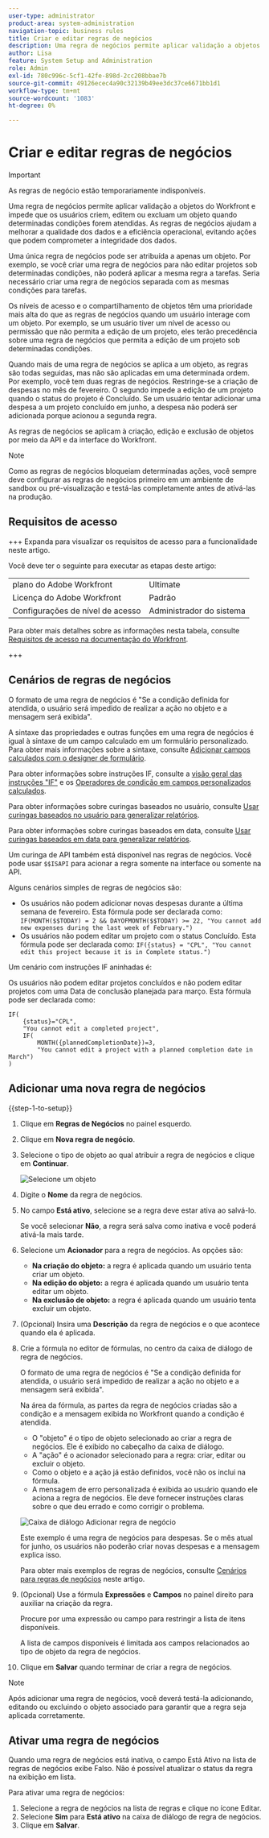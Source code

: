 ```yaml
---
user-type: administrator
product-area: system-administration
navigation-topic: business rules
title: Criar e editar regras de negócios
description: Uma regra de negócios permite aplicar validação a objetos do Workfront e impede que os usuários criem, editem ou excluam um objeto quando determinadas condições forem atendidas. As regras de negócios ajudam a melhorar a qualidade dos dados e a eficiência operacional, evitando ações que podem comprometer a integridade dos dados.
author: Lisa
feature: System Setup and Administration
role: Admin
exl-id: 780c996c-5cf1-42fe-898d-2cc208bbae7b
source-git-commit: 49126ecec4a90c32139b49ee3dc37ce6671bb1d1
workflow-type: tm+mt
source-wordcount: '1083'
ht-degree: 0%

---
```


# Criar e editar regras de negócios

>[!IMPORTANT]
>
>As regras de negócio estão temporariamente indisponíveis.

Uma regra de negócios permite aplicar validação a objetos do Workfront e impede que os usuários criem, editem ou excluam um objeto quando determinadas condições forem atendidas. As regras de negócios ajudam a melhorar a qualidade dos dados e a eficiência operacional, evitando ações que podem comprometer a integridade dos dados.

Uma única regra de negócios pode ser atribuída a apenas um objeto. Por exemplo, se você criar uma regra de negócios para não editar projetos sob determinadas condições, não poderá aplicar a mesma regra a tarefas. Seria necessário criar uma regra de negócios separada com as mesmas condições para tarefas.

Os níveis de acesso e o compartilhamento de objetos têm uma prioridade mais alta do que as regras de negócios quando um usuário interage com um objeto. Por exemplo, se um usuário tiver um nível de acesso ou permissão que não permita a edição de um projeto, eles terão precedência sobre uma regra de negócios que permita a edição de um projeto sob determinadas condições.

Quando mais de uma regra de negócios se aplica a um objeto, as regras são todas seguidas, mas não são aplicadas em uma determinada ordem. Por exemplo, você tem duas regras de negócios. Restringe-se a criação de despesas no mês de fevereiro. O segundo impede a edição de um projeto quando o status do projeto é Concluído. Se um usuário tentar adicionar uma despesa a um projeto concluído em junho, a despesa não poderá ser adicionada porque acionou a segunda regra.

As regras de negócios se aplicam à criação, edição e exclusão de objetos por meio da API e da interface do Workfront.

>[!NOTE]
>
>Como as regras de negócios bloqueiam determinadas ações, você sempre deve configurar as regras de negócios primeiro em um ambiente de sandbox ou pré-visualização e testá-las completamente antes de ativá-las na produção.

## Requisitos de acesso

+++ Expanda para visualizar os requisitos de acesso para a funcionalidade neste artigo.

Você deve ter o seguinte para executar as etapas deste artigo:

<table style="table-layout:auto"> 
 <col> 
 <col> 
 <tbody> 
  <tr> 
   <td>plano do Adobe Workfront</td> 
   <td>Ultimate</td> 
  </tr> 
  <tr> 
   <td>Licença do Adobe Workfront</td> 
   <td>Padrão</td> 
  </tr> 
  <tr> 
   <td>Configurações de nível de acesso</td> 
   <td>Administrador do sistema</td> 
  </tr>  
 </tbody> 
</table>

Para obter mais detalhes sobre as informações nesta tabela, consulte [Requisitos de acesso na documentação do Workfront](/help/quicksilver/administration-and-setup/add-users/access-levels-and-object-permissions/access-level-requirements-in-documentation.md).

+++

## Cenários de regras de negócios

O formato de uma regra de negócios é &quot;Se a condição definida for atendida, o usuário será impedido de realizar a ação no objeto e a mensagem será exibida&quot;.

A sintaxe das propriedades e outras funções em uma regra de negócios é igual à sintaxe de um campo calculado em um formulário personalizado. Para obter mais informações sobre a sintaxe, consulte [Adicionar campos calculados com o designer de formulário](/help/quicksilver/administration-and-setup/customize-workfront/create-manage-custom-forms/form-designer/design-a-form/add-a-calculated-field.md).

Para obter informações sobre instruções IF, consulte a [ visão geral das instruções &quot;IF&quot;](/help/quicksilver/reports-and-dashboards/reports/calc-cstm-data-reports/if-statements-overview.md) e os [Operadores de condição em campos personalizados calculados](/help/quicksilver/reports-and-dashboards/reports/calc-cstm-data-reports/condition-operators-calculated-custom-expressions.md).

Para obter informações sobre curingas baseados no usuário, consulte [Usar curingas baseados no usuário para generalizar relatórios](/help/quicksilver/reports-and-dashboards/reports/reporting-elements/use-user-based-wildcards-generalize-reports.md).

Para obter informações sobre curingas baseados em data, consulte [Usar curingas baseados em data para generalizar relatórios](/help/quicksilver/reports-and-dashboards/reports/reporting-elements/use-date-based-wildcards-generalize-reports.md).

Um curinga de API também está disponível nas regras de negócios. Você pode usar `$$ISAPI` para acionar a regra somente na interface ou somente na API.

Alguns cenários simples de regras de negócios são:

* Os usuários não podem adicionar novas despesas durante a última semana de fevereiro. Esta fórmula pode ser declarada como: `IF(MONTH($$TODAY) = 2 && DAYOFMONTH($$TODAY) >= 22, "You cannot add new expenses during the last week of February.")`
* Os usuários não podem editar um projeto com o status Concluído. Esta fórmula pode ser declarada como: `IF({status} = "CPL", "You cannot edit this project because it is in Complete status.")`

Um cenário com instruções IF aninhadas é:

Os usuários não podem editar projetos concluídos e não podem editar projetos com uma Data de conclusão planejada para março. Esta fórmula pode ser declarada como:

```
IF(
    {status}="CPL",
    "You cannot edit a completed project",
    IF(
        MONTH({plannedCompletionDate})=3,
        "You cannot edit a project with a planned completion date in March")
)
```

## Adicionar uma nova regra de negócios

{{step-1-to-setup}}

1. Clique em **Regras de Negócios** no painel esquerdo.
1. Clique em **Nova regra de negócio**.
1. Selecione o tipo de objeto ao qual atribuir a regra de negócios e clique em **Continuar**.

   ![Selecione um objeto](assets/object-for-business-rule2.png)

1. Digite o **Nome** da regra de negócios.
1. No campo **Está ativo**, selecione se a regra deve estar ativa ao salvá-lo.

   Se você selecionar **Não**, a regra será salva como inativa e você poderá ativá-la mais tarde.

1. Selecione um **Acionador** para a regra de negócios. As opções são:

   * **Na criação do objeto:** a regra é aplicada quando um usuário tenta criar um objeto.
   * **Na edição do objeto:** a regra é aplicada quando um usuário tenta editar um objeto.
   * **Na exclusão de objeto:** a regra é aplicada quando um usuário tenta excluir um objeto.

1. (Opcional) Insira uma **Descrição** da regra de negócios e o que acontece quando ela é aplicada.
1. Crie a fórmula no editor de fórmulas, no centro da caixa de diálogo de regra de negócios.

   O formato de uma regra de negócios é &quot;Se a condição definida for atendida, o usuário será impedido de realizar a ação no objeto e a mensagem será exibida&quot;.

   Na área da fórmula, as partes da regra de negócios criadas são a condição e a mensagem exibida no Workfront quando a condição é atendida.

   * O &quot;objeto&quot; é o tipo de objeto selecionado ao criar a regra de negócios. Ele é exibido no cabeçalho da caixa de diálogo.
   * A &quot;ação&quot; é o acionador selecionado para a regra: criar, editar ou excluir o objeto.
   * Como o objeto e a ação já estão definidos, você não os inclui na fórmula.
   * A mensagem de erro personalizada é exibida ao usuário quando ele aciona a regra de negócios. Ele deve fornecer instruções claras sobre o que deu errado e como corrigir o problema.

   ![Caixa de diálogo Adicionar regra de negócio](assets/add-business-rule-dialog-no-ai-button.png)

   Este exemplo é uma regra de negócios para despesas. Se o mês atual for junho, os usuários não poderão criar novas despesas e a mensagem explica isso.

   Para obter mais exemplos de regras de negócios, consulte [Cenários para regras de negócios](#scenarios-for-business-rules) neste artigo.

1. (Opcional) Use a fórmula **Expressões** e **Campos** no painel direito para auxiliar na criação da regra.

   Procure por uma expressão ou campo para restringir a lista de itens disponíveis.

   A lista de campos disponíveis é limitada aos campos relacionados ao tipo de objeto da regra de negócios.

1. Clique em **Salvar** quando terminar de criar a regra de negócios.

>[!NOTE]
>
>Após adicionar uma regra de negócios, você deverá testá-la adicionando, editando ou excluindo o objeto associado para garantir que a regra seja aplicada corretamente.

## Ativar uma regra de negócios

Quando uma regra de negócios está inativa, o campo Está Ativo na lista de regras de negócios exibe Falso. Não é possível atualizar o status da regra na exibição em lista.

Para ativar uma regra de negócios:

1. Selecione a regra de negócios na lista de regras e clique no ícone Editar.
1. Selecione **Sim** para **Está ativo** na caixa de diálogo de regra de negócios.
1. Clique em **Salvar**.
